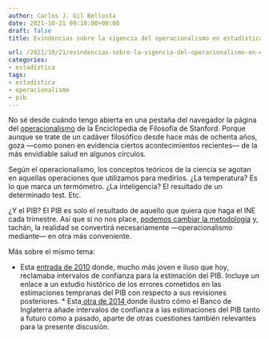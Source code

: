 ```yaml
---
author: Carlos J. Gil Bellosta
date: 2021-10-21 09:10:00+00:00
draft: false
title: Evindencias sobre la vigencia del operacionalismo en estadística

url: /2021/10/21/evindencias-sobre-la-vigencia-del-operacionalismo-en-estadistica/
categories:
- estadística
tags:
- estadística
- operacionalismo
- pib
---
```





No sé desde cuándo tengo abierta en una pestaña del navegador la página del [operacionalismo](https://plato.stanford.edu/entries/operationalism/) de la Enciclopedia de Filosofía de Stanford. Porque aunque se trate de un cadáver filosófico desde hace más de ochenta años, goza —como ponen en evidencia ciertos acontecimientos recientes— de la más envidiable salud en algunos círculos.







Según el operacionalismo, los conceptos teóricos de la ciencia se agotan en aquellas operaciones que utilizamos para medirlos. ¿La temperatura? Es lo que marca un termómetro. ¿La inteligencia? El resultado de un determinado test. Etc.







¿Y el PIB? El PIB es solo el resultado de aquello que quiera que haga el INE cada trimestre. Así que si no nos place, [podemos cambiar la metodología](https://www.economiadigital.es/economia/ine-grupo-tecnico-mejorar-previsiones-fiasco-trimestre.html) y, tachán, la realidad se convertirá necesariamente —operacionalismo mediante— en otra más conveniente.







Más sobre el mismo tema:





  * Esta [entrada de 2010](https://www.datanalytics.com/2010/05/07/%c2%bfhemos-salido-de-la-recesion-%c2%a1queremos-nuestros-intervalos-de-confianza/) donde, mucho más joven e iluso que hoy, reclamaba intervalos de confianza para la estimación del PIB. Incluye un enlace a un estudio histórico de los errores cometidos en las estimaciones tempranas del PIB con respecto a sus revisiones posteriores.  * Esta[ otra de 2014 ](https://www.datanalytics.com/2014/12/09/ruido-en-las-estadisticas-oficiales/)donde ilustro cómo el Banco de Inglaterra añade intervalos de confianza a las estimaciones del PIB tanto a futuro como a pasado, aparte de otras cuestiones también relevantes para la presente discusión.








